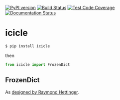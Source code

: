 [![PyPI version](https://badge.fury.io/py/icicle.svg)](https://badge.fury.io/py/icicle)
[![Build Status](https://travis-ci.org/pcattori/icicle.svg?branch=master)](https://travis-ci.org/pcattori/icicle)
[![Test Code Coverage](https://codecov.io/gh/pcattori/icicle/branch/master/graph/badge.svg)](https://codecov.io/gh/pcattori/icicle)
[![Documentation Status](https://readthedocs.org/projects/icicle/badge/?version=latest)](http://icicle.readthedocs.io/en/latest/?badge=latest)

# icicle

```bash
$ pip install icicle
```

then

```python
from icicle import FrozenDict
```

## FrozenDict
As [designed by Raymond Hettinger](http://stackoverflow.com/a/9997519/1490091).

